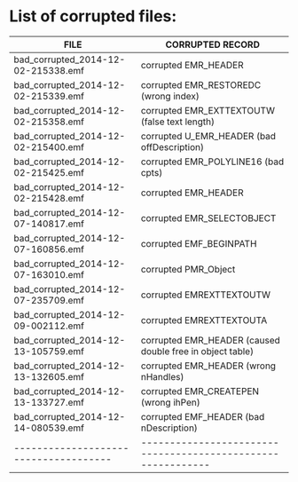 # List of corrupted files:

| FILE                                | CORRUPTED RECORD                                           |
|-------------------------------------|------------------------------------------------------------|
| bad_corrupted_2014-12-02-215338.emf | corrupted EMR_HEADER                                       |
| bad_corrupted_2014-12-02-215339.emf | corrupted EMR_RESTOREDC (wrong index)                      |
| bad_corrupted_2014-12-02-215358.emf | corrupted EMR_EXTTEXTOUTW (false text length)              |
| bad_corrupted_2014-12-02-215400.emf | corrupted U_EMR_HEADER (bad offDescription)                |
| bad_corrupted_2014-12-02-215425.emf | corrupted EMR_POLYLINE16 (bad cpts)                        |
| bad_corrupted_2014-12-02-215428.emf | corrupted EMR_HEADER                                       |
| bad_corrupted_2014-12-07-140817.emf | corrupted EMR_SELECTOBJECT                                 |
| bad_corrupted_2014-12-07-160856.emf | corrupted EMF_BEGINPATH                                    |
| bad_corrupted_2014-12-07-163010.emf | corrupted PMR_Object                                       |
| bad_corrupted_2014-12-07-235709.emf | corrupted EMREXTTEXTOUTW                                   |
| bad_corrupted_2014-12-09-002112.emf | corrupted EMREXTTEXTOUTA                                   |
| bad_corrupted_2014-12-13-105759.emf | corrupted EMR_HEADER (caused double free in object table)  |
| bad_corrupted_2014-12-13-132605.emf | corrupted EMR_HEADER (wrong nHandles)                      |
| bad_corrupted_2014-12-13-133727.emf | corrupted EMR_CREATEPEN (wrong ihPen)                      |
| bad_corrupted_2014-12-14-080539.emf | corrupted EMF_HEADER (bad nDescription)                    |
|-------------------------------------|------------------------------------------------------------|
